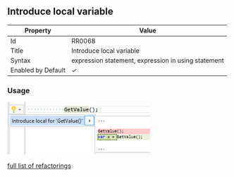 ## Introduce local variable

| Property           | Value                                               |
| ------------------ | --------------------------------------------------- |
| Id                 | RR0068                                              |
| Title              | Introduce local variable                            |
| Syntax             | expression statement, expression in using statement |
| Enabled by Default | &#x2713;                                            |

### Usage

![Introduce local variable](../../images/refactorings/IntroduceLocalVariable.png)

[full list of refactorings](Refactorings.md)